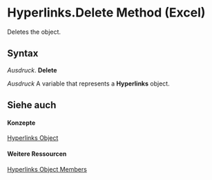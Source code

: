 
# Hyperlinks.Delete Method (Excel)

Deletes the object.


## Syntax

 _Ausdruck_. **Delete**

 _Ausdruck_ A variable that represents a **Hyperlinks** object.


## Siehe auch


#### Konzepte


[Hyperlinks Object](de28e0af-7a4c-56c3-5fe5-ac47d1654628.md)
#### Weitere Ressourcen


[Hyperlinks Object Members](http://msdn.microsoft.com/library/ab074196-6a61-66da-4cc1-839d690fef99%28Office.15%29.aspx)